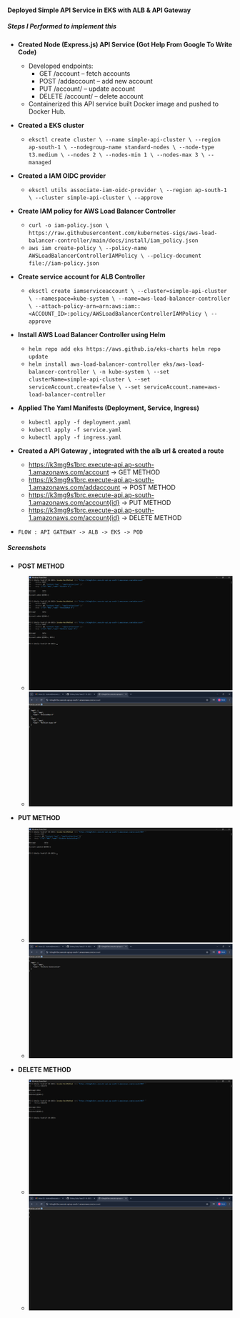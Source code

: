 #### Deployed Simple API Service in EKS with ALB & API Gateway

##### Steps I Performed to implement this

- **Created Node (Express.js) API Service (Got Help From Google To Write Code)**
  - Developed endpoints:
    - GET /account – fetch accounts
    - POST /addaccount – add new account
    - PUT /account/<id> – update account
    - DELETE /account/<id> – delete account
  - Containerized this API service built Docker image and pushed to Docker Hub.
      
- **Created a EKS cluster**
  -  `eksctl create cluster \
  --name simple-api-cluster \
  --region ap-south-1 \
  --nodegroup-name standard-nodes \
  --node-type t3.medium \
  --nodes 2 \
  --nodes-min 1 \
  --nodes-max 3 \
  --managed`

- **Created a IAM OIDC provider**
  - `eksctl utils associate-iam-oidc-provider \
  --region ap-south-1 \
  --cluster simple-api-cluster \
  --approve`
    
- **Create IAM policy for AWS Load Balancer Controller**
  - `curl -o iam-policy.json \
https://raw.githubusercontent.com/kubernetes-sigs/aws-load-balancer-controller/main/docs/install/iam_policy.json `
  - `aws iam create-policy \
  --policy-name AWSLoadBalancerControllerIAMPolicy \
  --policy-document file://iam-policy.json`
    
- **Create service account for ALB Controller**
  - `eksctl create iamserviceaccount \
  --cluster=simple-api-cluster \
  --namespace=kube-system \
  --name=aws-load-balancer-controller \
  --attach-policy-arn=arn:aws:iam::<ACCOUNT_ID>:policy/AWSLoadBalancerControllerIAMPolicy \
  --approve`
    
- **Install AWS Load Balancer Controller using Helm**
  - `helm repo add eks https://aws.github.io/eks-charts
helm repo update`
  - `helm install aws-load-balancer-controller eks/aws-load-balancer-controller \
  -n kube-system \
  --set clusterName=simple-api-cluster \
  --set serviceAccount.create=false \
  --set serviceAccount.name=aws-load-balancer-controller`
    
- **Applied The Yaml Manifests (Deployment, Service, Ingress)**
  - `kubectl apply -f deployment.yaml`
  - `kubectl apply -f service.yaml`
  - `kubectl apply -f ingress.yaml` 
- **Created a API Gateway , integrated with the alb url & created a route**
  - https://k3mg9s1brc.execute-api.ap-south-1.amazonaws.com/account -> GET METHOD
  - https://k3mg9s1brc.execute-api.ap-south-1.amazonaws.com/addaccount -> POST METHOD
  - https://k3mg9s1brc.execute-api.ap-south-1.amazonaws.com/account{id} -> PUT METHOD
  - https://k3mg9s1brc.execute-api.ap-south-1.amazonaws.com/account{id} -> DELETE METHOD
    
- `FLOW : API GATEWAY -> ALB -> EKS -> POD`

##### Screenshots 
- **POST METHOD**
  - ![](Screenshots/Addin.png)
  - ![](Screenshots/Addout.png)
  
- **PUT METHOD**
  - ![](Screenshots/Putin.png)
  - ![](Screenshots/Putout.png)

- **DELETE METHOD**
  - ![](Screenshots/Delin.png)
  - ![](Screenshots/Delout.png)





      
